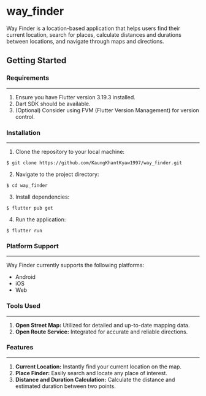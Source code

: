 # way_finder

Way Finder is a location-based application that helps users find their current location, search for places, calculate distances and durations between locations, and navigate through maps and directions.

## Getting Started

### Requirements

---

1. Ensure you have Flutter version 3.19.3 installed.
2. Dart SDK should be available.
3. (Optional) Consider using FVM (Flutter Version Management) for version control.

### Installation

---

1. Clone the repository to your local machine:

```
$ git clone https://github.com/KaungKhantKyaw1997/way_finder.git
```

2. Navigate to the project directory:

```
$ cd way_finder
```

3. Install dependencies:

```
$ flutter pub get
```

4. Run the application:

```
$ flutter run
```

### Platform Support

---

Way Finder currently supports the following platforms:

- Android
- iOS
- Web

### Tools Used

---

1. **Open Street Map:** Utilized for detailed and up-to-date mapping data.
2. **Open Route Service:** Integrated for accurate and reliable directions.

### Features

---

1. **Current Location:** Instantly find your current location on the map.
2. **Place Finder:** Easily search and locate any place of interest.
3. **Distance and Duration Calculation:** Calculate the distance and estimated duration between two points.
